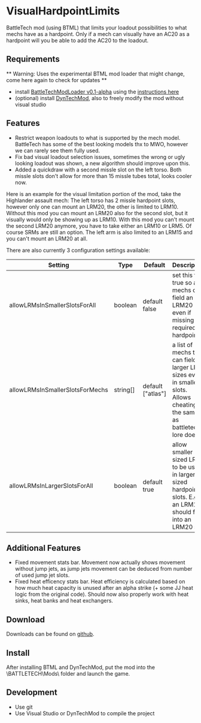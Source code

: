 # VisualHardpointLimits
BattleTech mod (using BTML) that limits your loadout possibilities to what mechs have as a hardpoint. Only if a mech can visually have an AC20 as a hardpoint will you be able to add the AC20 to the loadout.

## Requirements
** Warning: Uses the experimental BTML mod loader that might change, come here again to check for updates **

* install [BattleTechModLoader v0.1-alpha](https://github.com/Mpstark/BattleTechModLoader/releases) using the [instructions here](https://github.com/Mpstark/BattleTechModLoader)
* (optional) install [DynTechMod](https://github.com/CptMoore/DynTechMod/releases), also to freely modify the mod without visual studio

## Features
- Restrict weapon loadouts to what is supported by the mech model. BattleTech has some of the best looking models thx to MWO, however we can rarely see them fully used.
- Fix bad visual loadout selection issues, sometimes the wrong or ugly looking loadout was shown, a new algorithm should improve upon this.
- Added a quickdraw with a second missle slot on the left torso. Both missle slots don't allow for more than 15 missle tubes total, looks cooler now.

Here is an example for the visual limitation portion of the mod, take the Highlander assault mech:
The left torso has 2 missle hardpoint slots, however only one can mount an LRM20, the other is limited to LRM10. Without this mod you can mount an LRM20 also for the second slot, but it visually would only be showing up as LRM10. With this mod you can't mount the second LRM20 anymore, you have to take either an LRM10 or LRM5. Of course SRMs are still an option.
The left arm is also limited to an LRM15 and you can't mount an LRM20 at all.

There are also currently 3 configuration settings available:

Setting | Type | Default | Description
--- | --- | --- | ---
allowLRMsInSmallerSlotsForAll | boolean | default false | set this to true so all mechs can field an LRM20 even if missing the required hardpoints.
allowLRMsInSmallerSlotsForMechs | string[] | default ["atlas"] | a list of mechs that can field larger LRM sizes even in smaller slots. Allows cheating the same as battletech lore does.
allowLRMsInLargerSlotsForAll | boolean | default true | allow smaller sized LRMs to be used in larger sized hardpoint slots. E.g. an LRM10 should fit into an LRM20 slot.

## Additional Features

- Fixed movement stats bar. Movement now actually shows movement without jump jets, as jump jets movement can be deduced from number of used jump jet slots.
- Fixed heat efficency stats bar. Heat efficiency is calculated based on how much heat capacity is unused after an alpha strike (+ some JJ heat logic from the original code). Should now also properly work with heat sinks, heat banks and heat exchangers.

## Download

Downloads can be found on [github](https://github.com/CptMoore/VisualHardpointLimits/releases).

## Install

After installing BTML and DynTechMod, put the mod into the \BATTLETECH\Mods\ folder and launch the game.

## Development

* Use git
* Use Visual Studio or DynTechMod to compile the project
